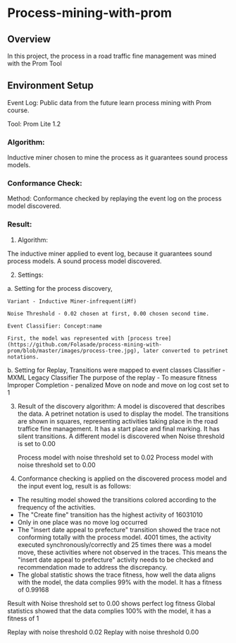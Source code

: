 # Process-mining-with-prom

## Overview

In this project, the process in a road traffic fine management was mined with the Prom Tool

## Environment Setup
Event Log: Public data from the future learn process mining with Prom course.

Tool: Prom Lite 1.2

### Algorithm:
Inductive miner chosen to mine the process as it guarantees sound process models. 

### Conformance Check:
Method: Conformance checked by replaying the event log on the process model discovered.

### Result:
1. Algorithm: 

The inductive miner applied to event log, because it guarantees sound process models. A sound process model discovered.

2. Settings: 

a. Setting for the process discovery, 

    Variant - Inductive Miner-infrequent(iMf)
    
    Noise Threshold - 0.02 chosen at first, 0.00 chosen second time.
    
    Event Classifier: Concept:name
    
    First, the model was represented with [process tree](https://github.com/Folasade/process-mining-with-prom/blob/master/images/process-tree.jpg), later converted to petrinet notations.

b. Setting for Replay,
    Transitions were mapped to event classes
    Classifier - MXML Legacy Classifier
    The purpose of the replay - To measure fitness
    Improper Completion - penalized
    Move on node and move on log cost set to 1

3. Result of the discovery algorithm: 
    A model is discovered that describes the data. A petrinet notation is used to display the model. 
    The transitions are shown in squares, representing activities taking place in the road traffice fine management. 
    It has a start place and final marking. 
    It has silent transitions.
    A different model is discovered when Noise threshold is set to 0.00

    Process model with noise threshold set to 0.02 
    Process model with noise threshold set to 0.00
    
4. Conformance checking is applied on the discovered process model and the input event log, result is as follows:

* The resulting model showed the transitions colored according to the frequency of the activities. 
* The "Create fine" transition has the highest activity of 16031010
* Only in one place was no move log occurred
* The "insert date appeal to prefecture" transition showed the trace not conforming totally with the process model. 4001 times, the activity executed synchronously/correctly and 25 times there was a model move, these activities where not observed in the traces. This means the "insert date appeal to prefecture" activity needs to be checked and recommendation made to address the discrepancy.
* The global statistic shows the trace fitness, how well the data aligns with the model, the data complies 99% with the model. It has a fitness of 0.99168 

Result with Noise threshold set to 0.00 shows perfect log fitness
Global statistics showed that the data complies 100% with the model, it has a fitness of 1

Replay with noise threshold 0.02
Replay with noise threshold 0.00
